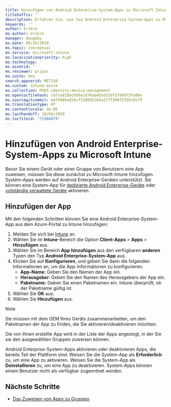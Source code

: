 ```yaml
---
title: Hinzufügen von Android Enterprise-System-Apps zu Microsoft Intune
titleSuffix: ''
description: Erfahren Sie, wie Sie Android Enterprise-System-Apps zu Microsoft Intune hinzufügen.
keywords: ''
author: Erikre
ms.author: erikre
manager: dougeby
ms.date: 09/16/2019
ms.topic: conceptual
ms.service: microsoft-intune
ms.localizationpriority: high
ms.technology: ''
ms.assetid: ''
ms.reviewer: priyar
ms.suite: ems
search.appverid: MET150
ms.custom: intune-azure
ms.collection: M365-identity-device-management
ms.openlocfilehash: c07ce82bbc056e1d76abeb5d31bf57e0973fad6e
ms.sourcegitcommit: bdf948be824cf5390d5166a277f389f3785c81f9
ms.translationtype: HT
ms.contentlocale: de-DE
ms.lasthandoff: 10/04/2019
ms.locfileid: "71960879"
---
```

# <a name="add-android-enterprise-system-apps-to-microsoft-intune"></a>Hinzufügen von Android Enterprise-System-Apps zu Microsoft Intune

Bevor Sie einem Gerät oder einer Gruppe von Benutzern eine App zuweisen, müssen Sie diese zunächst zu Microsoft-Intune hinzufügen. System-Apps werden auf Android Enterprise-Geräten unterstützt. Sie können eine System-App für [dedizierte Android Enterprise-Geräte](../enrollment/android-kiosk-enroll.md) oder [vollständig verwaltete Geräte](../enrollment/android-fully-managed-enroll.md) aktivieren.

## <a name="add-the-app"></a>Hinzufügen der App

Mit den folgenden Schritten können Sie eine Android Enterprise-System-App aus dem Azure-Portal zu Intune hinzufügen:

1. Melden Sie sich bei [Intune](https://go.microsoft.com/fwlink/?linkid=2090973) an.
2. Wählen Sie im **Intune**-Bereich die Option **Client-Apps** > **Apps** > **Hinzufügen** aus.
3. Wählen Sie im Bereich **App hinzufügen** aus den verfügbaren **anderen** Typen den Typ **Android Enterprise-System-App** aus.
4. Klicken Sie auf **Konfigurieren**, und geben Sie dann die folgenden Informationen an, um die App-Informationen zu konfigurieren:
    - **App-Name:** Geben Sie den Namen der App ein.
    - **Herausgeber**: Geben Sie den Namen des Herausgebers der App ein.  
    - **Paketname:** Geben Sie einen Paketnamen ein. Intune überprüft, ob der Paketname gültig ist.
5. Wählen Sie **OK** aus.
6. Wählen Sie **Hinzufügen** aus.

> [!NOTE]
> Sie müssen mit dem OEM Ihres Geräts zusammenarbeiten, um den Paketnamen der App zu finden, die Sie aktivieren/deaktivieren möchten.

Die von Ihnen erstellte App wird in der Liste der Apps angezeigt, in der Sie sie den ausgewählten Gruppen zuweisen können. 

Android Enterprise-System-Apps aktivieren oder deaktivieren Apps, die bereits Teil der Plattform sind. Weisen Sie die System-App als **Erforderlich** zu, um eine App zu aktivieren. Weisen Sie die System-App als **Deinstallieren** zu, um eine App zu deaktivieren. System-Apps können einem Benutzer nicht als verfügbar zugeordnet werden.


## <a name="next-steps"></a>Nächste Schritte

- [Das Zuweisen von Apps zu Gruppen](apps-deploy.md)
